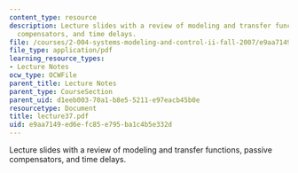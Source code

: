 ```yaml
---
content_type: resource
description: Lecture slides with a review of modeling and transfer functions, passive
  compensators, and time delays.
file: /courses/2-004-systems-modeling-and-control-ii-fall-2007/e9aa7149ed6efc85e795ba1c4b5e332d_lecture37.pdf
file_type: application/pdf
learning_resource_types:
- Lecture Notes
ocw_type: OCWFile
parent_title: Lecture Notes
parent_type: CourseSection
parent_uid: d1eeb003-70a1-b8e5-5211-e97eacb45b0e
resourcetype: Document
title: lecture37.pdf
uid: e9aa7149-ed6e-fc85-e795-ba1c4b5e332d
---
```

Lecture slides with a review of modeling and transfer functions, passive compensators, and time delays.

